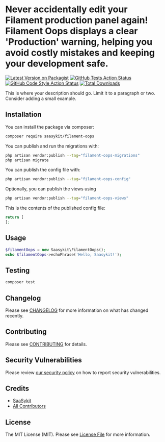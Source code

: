 # Never accidentally edit your Filament production panel again! Filament Oops displays a clear 'Production' warning, helping you avoid costly mistakes and keeping your development safe.

[![Latest Version on Packagist](https://img.shields.io/packagist/v/saasykit/filament-oops.svg?style=flat-square)](https://packagist.org/packages/saasykit/filament-oops)
[![GitHub Tests Action Status](https://img.shields.io/github/actions/workflow/status/saasykit/filament-oops/run-tests.yml?branch=main&label=tests&style=flat-square)](https://github.com/saasykit/filament-oops/actions?query=workflow%3Arun-tests+branch%3Amain)
[![GitHub Code Style Action Status](https://img.shields.io/github/actions/workflow/status/saasykit/filament-oops/fix-php-code-styling.yml?branch=main&label=code%20style&style=flat-square)](https://github.com/saasykit/filament-oops/actions?query=workflow%3A"Fix+PHP+code+styling"+branch%3Amain)
[![Total Downloads](https://img.shields.io/packagist/dt/saasykit/filament-oops.svg?style=flat-square)](https://packagist.org/packages/saasykit/filament-oops)



This is where your description should go. Limit it to a paragraph or two. Consider adding a small example.

## Installation

You can install the package via composer:

```bash
composer require saasykit/filament-oops
```

You can publish and run the migrations with:

```bash
php artisan vendor:publish --tag="filament-oops-migrations"
php artisan migrate
```

You can publish the config file with:

```bash
php artisan vendor:publish --tag="filament-oops-config"
```

Optionally, you can publish the views using

```bash
php artisan vendor:publish --tag="filament-oops-views"
```

This is the contents of the published config file:

```php
return [
];
```

## Usage

```php
$filamentOops = new Saasykit\FilamentOops();
echo $filamentOops->echoPhrase('Hello, Saasykit!');
```

## Testing

```bash
composer test
```

## Changelog

Please see [CHANGELOG](CHANGELOG.md) for more information on what has changed recently.

## Contributing

Please see [CONTRIBUTING](.github/CONTRIBUTING.md) for details.

## Security Vulnerabilities

Please review [our security policy](../../security/policy) on how to report security vulnerabilities.

## Credits

- [SaaSykit](https://github.com/aswilam)
- [All Contributors](../../contributors)

## License

The MIT License (MIT). Please see [License File](LICENSE.md) for more information.
